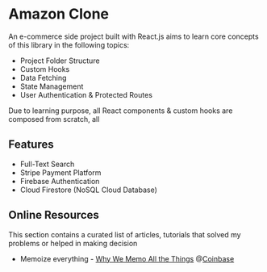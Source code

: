 # Amazon Clone
An e-commerce side project built with React.js aims to learn core concepts of this library in the following topics:
- Project Folder Structure
- Custom Hooks
- Data Fetching
- State Management
- User Authentication & Protected Routes

Due to learning purpose, all React components & custom hooks are composed from scratch, all 


## Features
- Full-Text Search
- Stripe Payment Platform
- Firebase Authentication
- Cloud Firestore (NoSQL Cloud Database)

## Online Resources
This section contains a curated list of articles, tutorials that solved my problems or helped in making decision
- Memoize everything - [Why We Memo All the Things](https://attardi.org/why-we-memo-all-the-things) @[Coinbase](https://www.coinbase.com)

